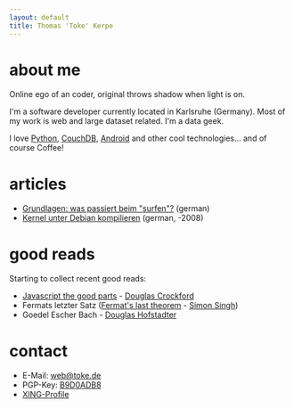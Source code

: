 ```yaml
---
layout: default
title: Thomas 'Toke' Kerpe
---
```


about me
========

Online ego of an coder, original throws shadow when light is on.  

I'm a software developer currently located in Karlsruhe (Germany). Most of my work is web and large dataset related. I'm a data geek. 

I love [Python](http://www.python.org), [CouchDB](http://couchdb.apache.org), [Android](http://www.android.com) and other cool technologies… and of course Coffee!

articles
========

 * [Grundlagen: was passiert beim "surfen"?](http://toke.de/artikel/grundlagen/was-passiert-beim-surfen/index.html) (german)
 * [Kernel unter Debian kompilieren](http://toke.de/artikel/linux/debian-kernel-bauen/) (german, -2008)

good reads
==========

Starting to collect recent good reads:

 * [Javascript the good parts](http://javascript.crockford.com/) - [Douglas Crockford](http://crockford.com/)
 * Fermats letzter Satz ([Fermat's last theorem](http://www.simonsingh.net/books/fermats-last-theorem/the-book/) - [Simon Singh](http://www.simonsingh.net/))
 * Goedel Escher Bach - [Douglas Hofstadter](http://www.cogs.indiana.edu/people/homepages/hofstadter.html)


contact
=======

 * E-Mail: [web@toke.de](mailto:web@toke.de)
 * PGP-Key: [B9D0ADB8](B9D0ADB8.asc)
 * [XING-Profile](https://www.xing.com/profile/Thomas_Kerpe)
